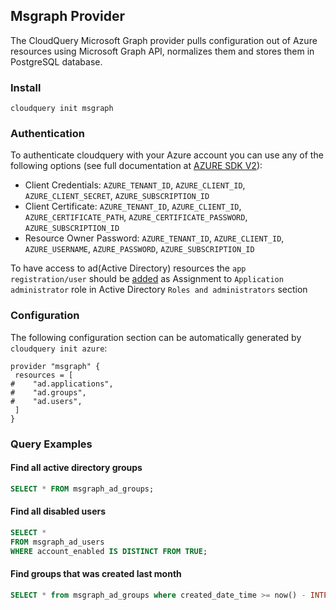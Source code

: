 ## Msgraph Provider

The CloudQuery Microsoft Graph provider pulls configuration out of Azure resources using Microsoft Graph API, normalizes them and stores them in PostgreSQL database.

### Install

 ```shell
 cloudquery init msgraph
 ```

### Authentication

To authenticate cloudquery with your Azure account you can use any of the following options (see full documentation at [AZURE SDK V2](https://github.com/Azure/azure-sdk-for-go#authentication)):

- Client Credentials: `AZURE_TENANT_ID`, `AZURE_CLIENT_ID`, `AZURE_CLIENT_SECRET`, `AZURE_SUBSCRIPTION_ID`
- Client Certificate: `AZURE_TENANT_ID`, `AZURE_CLIENT_ID`, `AZURE_CERTIFICATE_PATH`, `AZURE_CERTIFICATE_PASSWORD`, `AZURE_SUBSCRIPTION_ID`
- Resource Owner Password: `AZURE_TENANT_ID`, `AZURE_CLIENT_ID`, `AZURE_USERNAME`, `AZURE_PASSWORD`, `AZURE_SUBSCRIPTION_ID`

To have access to ad(Active Directory) resources the `app registration/user` should be [added](https://docs.microsoft.com/en-us/azure/active-directory/fundamentals/active-directory-users-assign-role-azure-portal) as Assignment to `Application administrator` role in Active Directory `Roles and administrators` section


### Configuration

The following configuration section can be automatically generated by `cloudquery init azure`:

 ```hcl
 provider "msgraph" {
  resources = [
#    "ad.applications",
#    "ad.groups",
#    "ad.users",
  ]
}
 ```

### Query Examples

#### Find all active directory groups

 ```sql
 SELECT * FROM msgraph_ad_groups;
 ```

#### Find all disabled users 

 ```sql
 SELECT *
 FROM msgraph_ad_users
 WHERE account_enabled IS DISTINCT FROM TRUE;
 ```

#### Find groups that was created last month

 ```sql
 SELECT * from msgraph_ad_groups where created_date_time >= now() - INTERVAL '1 MONTH';
 ```
